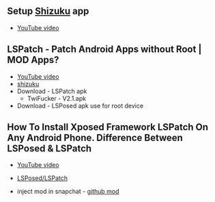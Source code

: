 ## Setup [Shizuku](https://github.com/timschneeb/awesome-shizuku) app
- [YouTube video](https://youtu.be/hEt_s95dvJk?si=QPI-aOJNfJ2Zrrdd)

##  LSPatch - Patch Android Apps without Root | MOD Apps? 
- [YouTube video](https://youtu.be/jFmwq2kOpW8?si=WBJwT28JxSat8BVg)
- [shizuku](https://play.google.com/store/apps/details?id=moe.shizuku.privileged.api&hl=en_IN)
- Download - LSPatch apk
  - TwiFucker - V2.1.apk
- Download - LSPosed apk use for root device

## How To Install Xposed Framework LSPatch On Any Android Phone. Difference Between LSPosed & LSPatch

- [YouTube video](https://youtu.be/ETBbJyp5qgQ?si=RT3nxl80mt6Kw3CV)
- [LSPosed/LSPatch](https://github.com/LSPosed/LSPatch)

- inject mod in snapchat - [github mod](https://github.com/rhunk/SnapEnhance)
